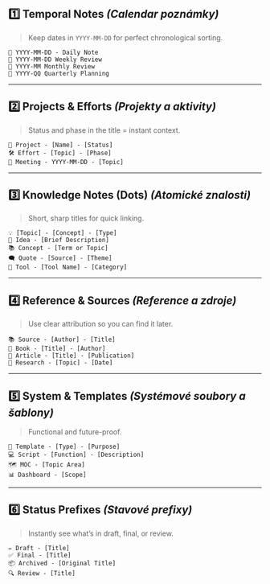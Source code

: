 ## **1️⃣ Temporal Notes** _(Calendar poznámky)_

> Keep dates in `YYYY-MM-DD` for perfect chronological sorting.

```
📅 YYYY-MM-DD - Daily Note
📅 YYYY-MM-DD Weekly Review
📅 YYYY-MM Monthly Review
📅 YYYY-QQ Quarterly Planning
```

---

## **2️⃣ Projects & Efforts** _(Projekty a aktivity)_

> Status and phase in the title = instant context.

```
🚀 Project - [Name] - [Status]
🛠️ Effort - [Topic] - [Phase]
🤝 Meeting - YYYY-MM-DD - [Topic]
```

---

## **3️⃣ Knowledge Notes (Dots)** _(Atomické znalosti)_

> Short, sharp titles for quick linking.

```
💡 [Topic] - [Concept] - [Type]
💭 Idea - [Brief Description]
📚 Concept - [Term or Topic]
🗨️ Quote - [Source] - [Theme]
🔧 Tool - [Tool Name] - [Category]
```

---

## **4️⃣ Reference & Sources** _(Reference a zdroje)_

> Use clear attribution so you can find it later.

```
📚 Source - [Author] - [Title]
📖 Book - [Title] - [Author]
📰 Article - [Title] - [Publication]
🔬 Research - [Topic] - [Date]
```

---

## **5️⃣ System & Templates** _(Systémové soubory a šablony)_

> Functional and future-proof.

```
📄 Template - [Type] - [Purpose]
💻 Script - [Function] - [Description]
🗺️ MOC - [Topic Area]
📊 Dashboard - [Scope]
```

---

## **6️⃣ Status Prefixes** _(Stavové prefixy)_

> Instantly see what’s in draft, final, or review.

```
✏️ Draft - [Title]
✅ Final - [Title]
📦 Archived - [Original Title]
🔍 Review - [Title]
```
